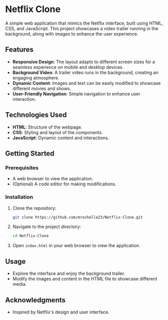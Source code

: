 # Netflix Clone

A simple web application that mimics the Netflix interface, built using HTML, CSS, and JavaScript. This project showcases a video trailer running in the background, along with images to enhance the user experience.

## Features

- **Responsive Design**: The layout adapts to different screen sizes for a seamless experience on mobile and desktop devices.
- **Background Video**: A trailer video runs in the background, creating an engaging atmosphere.
- **Dynamic Content**: Images and text can be easily modified to showcase different movies and shows.
- **User-Friendly Navigation**: Simple navigation to enhance user interaction.

## Technologies Used

- **HTML**: Structure of the webpage.
- **CSS**: Styling and layout of the components.
- **JavaScript**: Dynamic content and interactions.

## Getting Started

### Prerequisites

- A web browser to view the application.
- (Optional) A code editor for making modifications.

### Installation

1. Clone the repository:
   ```bash
   git clone https://github.com/mrochelle23/Netflix-Clone.git
   ```

2. Navigate to the project directory:
   ```bash
   cd Netflix-Clone
   ```

3. Open `index.html` in your web browser to view the application.

## Usage

- Explore the interface and enjoy the background trailer.
- Modify the images and content in the HTML file to showcase different media.

## Acknowledgments

- Inspired by Netflix's design and user interface.
